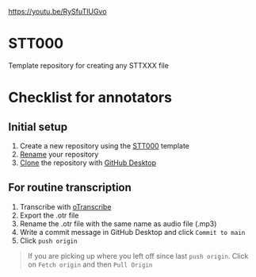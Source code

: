 https://youtu.be/RySfuTlUGvo
# STT000
Template repository for creating any STTXXX file
# Checklist for annotators

## Initial setup
1. Create a new repository using the [STT000](https://github.com/MonlamAI/STT000/generate) template
2. [Rename](https://docs.github.com/en/repositories/creating-and-managing-repositories/renaming-a-repository) your repository
3. [Clone](https://docs.github.com/en/desktop/contributing-and-collaborating-using-github-desktop/adding-and-cloning-repositories/cloning-a-repository-from-github-to-github-desktop) the repository with [GitHub Desktop](https://docs.github.com/en/desktop/installing-and-configuring-github-desktop/installing-and-authenticating-to-github-desktop/installing-github-desktop)

## For routine transcription
1. Transcribe with [oTranscribe](https://otranscribe.com/)
2. Export the .otr file
3. Rename the .otr file with the same name as audio file (.mp3)
4. Write a commit message in GitHub Desktop and click `Commit to main`
5. Click `push origin`

> If you are picking up where you left off since last `push origin`.
Click on `Fetch origin` and then `Pull Origin`

